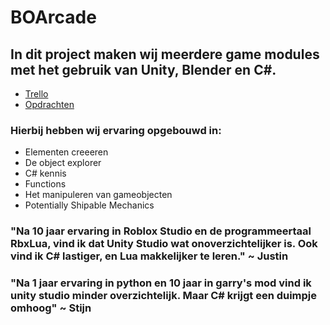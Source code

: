# BOArcade

## In dit project maken wij meerdere game modules met het gebruik van Unity, Blender en C#.

* [Trello](https://trello.com/b/XFFX6k16/boarcade)
* [Opdrachten](https://trello.com/b/GKsNWB1r/f2m3bo-arcade-mechanics)

### Hierbij hebben wij ervaring opgebouwd in:

* Elementen creeeren
* De object explorer
* C# kennis
* Functions
* Het manipuleren van gameobjecten
* Potentially Shipable Mechanics

### "Na 10 jaar ervaring in Roblox Studio en de programmeertaal RbxLua, vind ik dat Unity Studio wat onoverzichtelijker is. Ook vind ik C# lastiger, en Lua makkelijker te leren." ~ Justin

### "Na 1 jaar ervaring in python en 10 jaar in garry's mod vind ik unity studio minder overzichtelijk. Maar C# krijgt een duimpje omhoog" ~ Stijn
